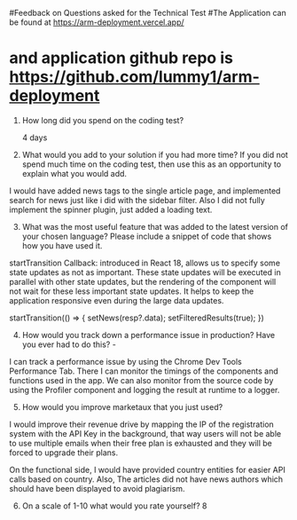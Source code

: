 #Feedback on Questions asked for the Technical Test
#The Application can be found at https://arm-deployment.vercel.app/
# and application github repo is https://github.com/lummy1/arm-deployment

1. How long did you spend on the coding test?

	4 days

2. What would you add to your solution if you had more time? If you did not spend
much time on the coding test, then use this as an opportunity to explain what you
would add. 

I would have added news tags to the single article page, and  implemented search for news just like i did with the sidebar filter. Also I did not fully implement the spinner plugin, just added a loading text.


3. What was the most useful feature that was added to the latest version of your
chosen language? Please include a snippet of code that shows how you have used it.

startTransition Callback: introduced in React 18, allows us to specify some state updates as not as important. These state updates will be executed in parallel with other state updates, but the rendering of the component will not wait for these less important state updates. It helps to keep the application responsive even during the large data updates.

 startTransition(() => {
                            setNews(resp?.data);
                            setFilteredResults(true);
                            })


4. How would you track down a performance issue in production? Have you ever had
to do this? - 

I can track a performance issue by using the Chrome Dev Tools Performance Tab. There I can monitor the timings of the components and functions used in the app. We can also monitor from the source code by using the Profiler component and logging the result at runtime to a logger.



5. How would you improve marketaux that you just used? 

I would improve their revenue drive by mapping the IP of the registration system with the API Key in the background, that way users will not be able to use multiple emails when their free plan is exhausted and they will be forced to upgrade their plans.

On the functional side, I would have provided country entities for easier API calls based on country. Also, The articles did not have news authors which should have been displayed to avoid plagiarism.

6. On a scale of 1-10 what would you rate yourself?  8
